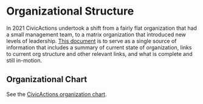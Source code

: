 # Organizational Structure

In 2021 CivicActions undertook a shift from a fairly flat organization that had a small management team, to a matrix organization that introduced new levels of leadership. [This document](https://docs.google.com/document/d/1DU5pPbhMH0_PzkOohvHPknQ-xvQz9CZfUFYD2WNQtpI/edit?usp=sharing) is to serve as a single source of information that includes a summary of current state of organization, links to current org structure and other relevant links, and what is complete and still in-motion.

## Organizational Chart

See the [CivicActions organization chart](https://app.mural.co/t/civicactions3117/m/civicactions3117/1630446193532/ef7e438e8157a6c728fb70d50c9338773fa58034?sender=f08fff1a-ba68-4640-9909-6f83444fd53a).
